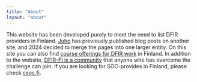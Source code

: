 ```yaml
---
title: "About"
layout: "about" 
---
```


This website has been developed purely to meet the need to list DFIR providers in Finland. [Juho](/about/whois) has previously published blog posts on another site, and 2024 decided to merge the pages into one larger entity. On this site you can also find [course offerings for DFIR work](/training) in Finland. In addition to the website, [DFIR-FI is a community](/community) that anyone who has overcome the challenge can join. If you are looking for SOC-provides in Finland, please check [csoc.fi](https://csoc.fi).